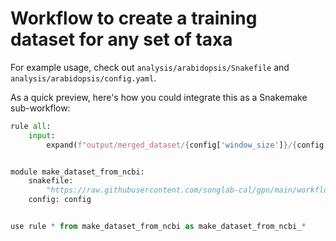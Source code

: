 # Workflow to create a training dataset for any set of taxa
For example usage, check out `analysis/arabidopsis/Snakefile` and `analysis/arabidopsis/config.yaml`.

As a quick preview, here's how you could integrate this as a Snakemake sub-workflow:
```python
rule all:
    input:
        expand(f"output/merged_dataset/{config['window_size']}/{config['step_size']}/{config['add_rc']}/balanced/data/{{split}}", split=splits),


module make_dataset_from_ncbi:
    snakefile:
        "https://raw.githubusercontent.com/songlab-cal/gpn/main/workflow/make_dataset_from_ncbi/Snakefile"
    config: config


use rule * from make_dataset_from_ncbi as make_dataset_from_ncbi_*
```

